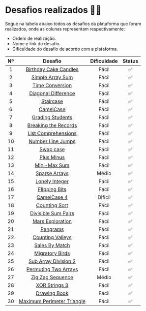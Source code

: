 # Desafios realizados :technologist:

Segue na tabela abaixo todos os desafios da plataforma que foram realizados, onde as colunas representam respectivamente:

- Ordem de realização.
- Nome e link do desafio.
- Dificuldade do desafio de acordo com a plataforma.

| Nº  |                                                      Desafio                                                       | Dificuldade | Status |
| :-: | :----------------------------------------------------------------------------------------------------------------: | :---------: | :----: |
|  1  |            [Birthday Cake Candles](https://www.hackerrank.com/challenges/birthday-cake-candles/problem)            |    Fácil    |   ✅   |
|  2  |                 [Simple Array Sum](https://www.hackerrank.com/challenges/simple-array-sum/problem)                 |    Fácil    |   ✅   |
|  3  |                  [Time Conversion](https://www.hackerrank.com/challenges/time-conversion/problem)                  |    Fácil    |   ✅   |
|  4  |              [Diagonal Difference](https://www.hackerrank.com/challenges/diagonal-difference/problem)              |    Fácil    |   ✅   |
|  5  |                        [Staircase](https://www.hackerrank.com/challenges/staircase/problem)                        |    Fácil    |   ✅   |
|  6  |                        [CamelCase](https://www.hackerrank.com/challenges/camelcase/problem)                        |    Fácil    |   ✅   |
|  7  |                     [Grading Students](https://www.hackerrank.com/challenges/grading/problem)                      |    Fácil    |   ✅   |
|  8  |       [Breaking the Records](https://www.hackerrank.com/challenges/breaking-best-and-worst-records/problem)        |    Fácil    |   ✅   |
|  9  |              [List Comprehensions](https://www.hackerrank.com/challenges/list-comprehensions/problem)              |    Fácil    |   ✅   |
| 10  |                    [Number Line Jumps](https://www.hackerrank.com/challenges/kangaroo/problem)                     |    Fácil    |   ✅   |
| 11  |                        [Swap case](https://www.hackerrank.com/challenges/swap-case/problem)                        |    Fácil    |   ✅   |
| 12  |         [Plus Minus](https://www.hackerrank.com/challenges/three-month-preparation-kit-plus-minus/problem)         |    Fácil    |   ✅   |
| 13  |                     [Mini-Max Sum](https://www.hackerrank.com/challenges/mini-max-sum/problem)                     |    Fácil    |   ✅   |
| 14  |                    [Sparse Arrays](https://www.hackerrank.com/challenges/sparse-arrays/problem)                    |    Médio    |   ✅   |
| 15  |     [Lonely Integer](https://www.hackerrank.com/challenges/three-month-preparation-kit-lonely-integer/problem)     |    Fácil    |   ✅   |
| 16  |                    [Flipping Bits](https://www.hackerrank.com/challenges/flipping-bits/problem)                    |    Fácil    |   ✅   |
| 17  |        [CamelCase 4](https://www.hackerrank.com/challenges/three-month-preparation-kit-camel-case/problem)         |   Difícil   |   ✅   |
| 18  |                    [Counting Sort](https://www.hackerrank.com/challenges/countingsort1/problem)                    |    Fácil    |   ✅   |
| 19  |              [Divisible Sum Pairs](https://www.hackerrank.com/challenges/divisible-sum-pairs/problem)              |    Fácil    |   ✅   |
| 20  |                 [Mars Exploration](https://www.hackerrank.com/challenges/mars-exploration/problem)                 |    Fácil    |   ✅   |
| 21  |                         [Pangrams](https://www.hackerrank.com/challenges/pangrams/problem)                         |    Fácil    |   ✅   |
| 22  |                 [Counting Valleys](https://www.hackerrank.com/challenges/counting-valleys/problem)                 |    Fácil    |   ✅   |
| 23  |                   [Sales By Match](https://www.hackerrank.com/challenges/sock-merchant/problem)                    |    Fácil    |   ✅   |
| 24  |                  [Migratory Birds](https://www.hackerrank.com/challenges/migratory-birds/problem)                  |    Fácil    |   ✅   |
| 25  | [Sub Array Division 2](https://www.hackerrank.com/challenges/three-month-preparation-kit-the-birthday-bar/problem) |    Fácil    |   ✅   |
| 26  |                  [Permuting Two Arrays](https://www.hackerrank.com/challenges/two-arrays/problem)                  |    Fácil    |   ✅   |
| 27  |    [Zig Zag Sequence](https://www.hackerrank.com/challenges/one-week-preparation-kit-zig-zag-sequence/problem)     |    Médio    |   ✅   |
| 28  |       [XOR Strings 3](https://www.hackerrank.com/challenges/three-month-preparation-kit-strings-xor/problem)       |    Fácil    |   ✅   |
| 29  |                     [Drawing Book](https://www.hackerrank.com/challenges/drawing-book/problem)                     |    Fácil    |   ✅   |
| 30  |       [Maximum Perimeter Triangle](https://www.hackerrank.com/challenges/maximum-perimeter-triangle/problem)       |    Fácil    |   ✅   |
